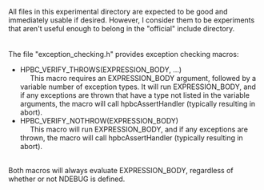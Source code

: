 All files in this experimental directory are expected to be good and immediately usable if desired.  However, I consider them to be experiments that aren't useful enough to belong in the "official" include directory.
<br/><br/><br/>
The file "exception_checking.h" provides exception checking macros:<br/>
  * HPBC_VERIFY_THROWS(EXPRESSION_BODY, ...) <br/>
  &nbsp;&nbsp;&nbsp;&nbsp; This macro requires an EXPRESSION_BODY argument, followed by a variable number of exception types.  It will run EXPRESSION_BODY, and if any exceptions are thrown that have a type not listed in the variable arguments, the macro will call hpbcAssertHandler (typically resulting in abort).
  * HPBC_VERIFY_NOTHROW(EXPRESSION_BODY) <br/>
  &nbsp;&nbsp;&nbsp;&nbsp; This macro will run EXPRESSION_BODY, and if any exceptions are thrown, the macro will call hpbcAssertHandler (typically resulting in abort).<br/><br/>
<a/>
Both macros will always evaluate EXPRESSION_BODY, regardless of whether or not NDEBUG is defined.
